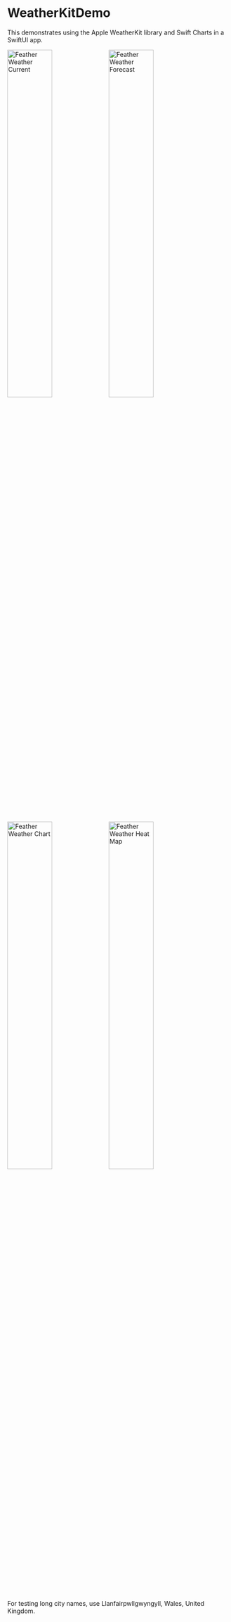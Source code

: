 # WeatherKitDemo

This demonstrates using the Apple WeatherKit library and Swift Charts
in a SwiftUI app.

<img alt="Feather Weather Current" style="width: 45%"
  src="https://mvolkmann.github.io/blog/assets/2-iphone-6.5-current.png"
  title="Feather Weather Current">
<img alt="Feather Weather Forecast" style="width: 45%"
  src="https://mvolkmann.github.io/blog/assets/3-iphone-6.5-forecast.png"
  title="Feather Weather Forecast">
<img alt="Feather Weather Chart" style="width: 45%"
  src="https://mvolkmann.github.io/blog/assets/4-iphone-6.5-chart.png"
  title="Feather Weather Chart">
<img alt="Feather Weather Heat Map" style="width: 45%"
  src="https://mvolkmann.github.io/blog/assets/5-iphone-6.5-heatmap-left.png"
  title="Feather Weather Heat Map">
 
For testing long city names, use
Llanfairpwllgwyngyll, Wales, United Kingdom.
